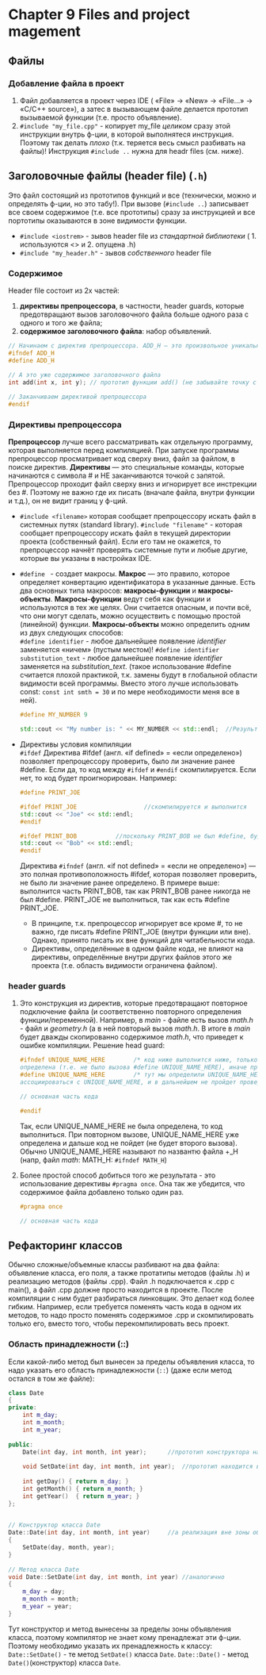 # Chapter 9 Files and project magement 

## Файлы 
### Добавление файла в проект
1. Файл добавляется в проект через IDE ( «File» -> «New» -> «File…» -> «C/C++ source»), а затес в вызывающем файле делается прототип вызываемой функции (т.е. просто объявление).
2. `#include "my_file.cpp"` - копирует my_file *целиком* сразу этой инструкции внутрь ф-ции, в которой выполнятеся инструкция. Поэтому так делать *плохо* (т.к. теряется весь смысл разбивать на файлы)! Инструкция `#include ..` нужна для headr files (см. ниже).

## Заголовочные файлы (header file) (`.h`)
Это файл состоящий из прототипов функций и все (технически, можно и определять ф-ции, но это табу!). При вызове (`#include ..`) записывает все своем содержимое (т.е. все прототипы) сразу за инструкцией и все портотипы оказываются в зоне видимости функции.
- `#include <iostrem>` - зывов header file из *стандартной библиотеки* ( 1. используются <> и 2. опущена .h)
- `#include "my_header.h"` - зывов *собственного* header file   
### Содержимое
Header file состоит из 2х частей:
1. **директивы препроцессора**, в частности, header guards, которые предотвращают вызов заголовочного файла больше одного раза с одного и того же файла;
2. **содержимое заголовочного файла**: набор объявлений.   
```cpp
// Начинаем с директив препроцессора. ADD_H – это произвольное уникальное имя (обычно используется имя заголовочного файла)
#ifndef ADD_H
#define ADD_H
 
// А это уже содержимое заголовочного файла
int add(int x, int y); // прототип функции add() (не забывайте точку с запятой в конце!)

// Заканчиваем директивой препроцессора
#endif
```
### Директивы препроцессора
**Препроцессор** лучше всего рассматривать как отдельную программу, которая выполняется перед компиляцией. При запуске программы препроцессор просматривает код сверху вниз, файл за файлом, в поиске директив. **Директивы** — это специальные команды, которые начинаются с символа # и НЕ заканчиваются точкой с запятой. Препроцессор проходит файл сверху вниз и игнорирует все инстрекции без #. Поэтому не важно где их писать (вначале файла, внутри функции и т.д.), он не видит границ у ф-ций.
- `#include <filename>` которая сообщает препроцессору искать файл в системных путях (standard library). `#include "filename"` - которая сообщает препроцессору искать файл в текущей директории проекта (собственный файл). Если его там не окажется, то препроцессор начнёт проверять системные пути и любые другие, которые вы указаны в настройках IDE. 
- `#define ` - создает макросы. **Макрос** — это правило, которое определяет конвертацию идентификатора в указанные данные. Есть два основных типа макросов: **макросы-функции** и **макросы-объекты**.	**Макросы-функции** ведут себя как функции и используются в тех же целях. Они считается опасным, и почти всё, что они могут сделать, можно осуществить с помощью простой (линейной) функции. **Макросы-объекты** можно определить одним из двух следующих способов:   
	`#define identifier` -  любое дальнейшее появление *identifier*  заменяется «ничем» (пустым местом)! 
	`#define identifier substitution_text` - любое дальнейшее появление *identifier* заменяется на *substitution_text*. (такое использование #define считается плохой практикой, т.к. замены будут в глобальной области видимости всей программы. Вместо этого лучше использовать const: `const int smth = 30` и по мере необходимости меня все в ней).
	```cpp
	#define MY_NUMBER 9
 
	std::cout << "My number is: " << MY_NUMBER << std::endl;  //Результат выполнения: "My number is: 9"
	```
- Директивы условия компиляции   
	`#ifdef` Директива #ifdef (англ. «if defined» = «если определено») позволяет препроцессору проверить, было ли значение ранее #define. Если да, то код между `#ifdef` и `#endif` скомпилируется. Если нет, то код будет проигнорирован. Например:
  	```cpp
	#define PRINT_JOE
	
	#ifdef PRINT_JOE                   //скомпилируется и выполнится
	std::cout << "Joe" << std::endl;  
	#endif
 
	#ifdef PRINT_BOB		   //поскольку PRINT_BOB не был #define, будет проигнорована (не скомпилируется)
	std::cout << "Bob" << std::endl;
	#endif
	```
	Директива `#ifndef` (англ. «if not defined» = «если не определено») — это полная противоположность #ifdef, которая позволяет 	проверить, не было ли значение ранее определено. В примере вышe: выполнится часть PRINT_BOB, так как PRINT_BOB ранее никогда 	 	 не был #define. PRINT_JOE не выполниться, так как есть #define PRINT_JOE.   
	
	- В принципе, т.к.  препроцессор игнорирует все кроме #, то не важно, где писать #define PRINT_JOE (внутри функции или вне). Однако, принято писать их вне функций для читабельности кода.
	- Директивы, определённые в одном файле кода, не влияют на директивы, определённые внутри других файлов этого же проекта (т.е. область видимости ограничена файлом).
### header guards
1. Это конструкция из директив, которые предотвращают повторное подключение файла (и соответственно повторного определения функции/переменной). Например, в *main* - файле есть вызов *math.h* - файл и *geometry.h* (а в ней повторый вызов *math.h*. В итоге в *main* будет дважды скопированно содержимое *math.h*, что приведет к ошибке компиляции. Решение head guard:
	```cpp
	#ifndef UNIQUE_NAME_HERE		/* код ниже выполнится ниже, только если UNIQUE_NAME_HERE не была 
	определена (т.е. не было вызова #define UNIQUE_NAME_HERE), иначе проигнорирует */
	#define UNIQUE_NAME_HERE		/* тут мы определили UNIQUE_NAME_HERE, далее этот файл будет 
	ассоциироваться с UNIQUE_NAME_HERE, и в дальнейшем не пройдет проверку #ifndef UNIQUE_NAME_HERE	*/

	// основная часть кода 

	#endif
	```
	Так, если UNIQUE_NAME_HERE не была определена, то код выполниться. При повторном вызове, UNIQUE_NAME_HERE уже определена и дальше код не пойдет (не будет второго вызова). Обычно UNIQUE_NAME_HERE называют по названтю файла +_H (напр, файл *math*: MATH_H: `#ifndef MATH_H`)

2. Более простой способ добиться того же результата - это использование дерективы `#pragma once`. Она так же убедится, что содержимое файла добавлено только один раз. 
	```cpp
	#pragma once
	
	// основная часть кода 
	```

## Рефакторинг классов
Обычно сложные/объемные классы разбивают на два файла: объявление класса, его поля, а также протатипы методов (файлы .h) и реализацию методов (файлы .cpp). Файл .h подключается к .cpp с main(), а файл .cpp должне просто находится в проекте. После компиляции с ним будет разбираться линковщик. Это делает код более гибким. Например, если требуется поменять часть кода в одном их методов, то надо просто поменять содержимое .cpp и скомпилировать только его, вместо того, чтобы перекомпилировать весь проект.    

### Область принадлежности (::)
Если какой-либо метод был вынесен за пределы объявления класса, то надо указать его область принадлежности (`::`) (даже если метод остался в том же файле):
```cpp
class Date
{
private:
    int m_day;
    int m_month;
    int m_year;
 
public:
    Date(int day, int month, int year);		 //прототип конструктора находится внутри зоны объявления класса
 
    void SetDate(int day, int month, int year);	 //прототип находится внутри зоны объявления класса
 
    int getDay() { return m_day; }
    int getMonth() { return m_month; }
    int getYear()  { return m_year; }
};
 

// Конструктор класса Date 
Date::Date(int day, int month, int year)	 //а реализация вне зоны объявления, поэтому нужно указать пренадлежность к классу
{
    SetDate(day, month, year);
}
 
// Метод класса Date 
void Date::SetDate(int day, int month, int year) //аналогично 
{
    m_day = day;
    m_month = month;
    m_year = year;
}
```
Тут конструктор и метод вынесены за пределы зоны объявления класса, поэтому компилятор не знает кому пренадлежат эти ф-ции. Поэтому необходимо указать их пренадлежность к классу: `Date::SetDate()` - те метод `SetDate()` класса `Date`. `Date::Date()` - метод `Date()`(конструктор) класса `Date`.
